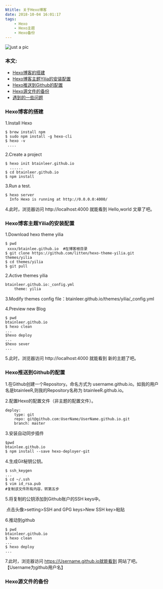 ```yaml
---
Ntitle: 关于Hexo博客
date: 2018-10-04 16:01:17
tags:
	- Hexo
	- Hexo主题
	- Hexo备份
---
```


![just a pic](http://oumh6gonh.bkt.clouddn.com/18-10-4/16476369.jpg)



### 本文:

- [Hexo博客的搭建](#hexo)
- [Hexo博客主题Yilia的安装配置](#theme)
- [Hexo推送到Github的配置](#github)
- [Hexo源文件的备份](#bak)
- [遇到的一些问题](#question)

<h3 id="hexo">Hexo博客的搭建</h3>

1.Install Hexo  

```shell
$ brew install npm 
$ sudo npm install -g hexo-cli
$ hexo -v
 ....
```

2.Create a project

```shell 
$ hexo init btainleer.github.io
  ......
$ cd btainleer.github.io
$ npm install
```

3.Run a test.

```shell
$ hexo server
  Info Hexo is running at http://0.0.0.0:4000/
```

4.此时，浏览器访问 http://localhost:4000 就能看到 Hello,world 文章了吧。

<h3 id="theme">Hexo博客主题Yilia的安装配置</h3>  

1.Download hexo theme yilia  

```shell 
$ pwd
 xxxx/btainlee.github.io  #在博客根目录
$ git clone https://github.com/litten/hexo-theme-yilia.git themes/yilia
$ cd themes/yilia
$ git pull
```

2.Active themes yilia  

```shell
btainleer.github.io:_config.yml  
	theme: yilia
```

3.Modify themes config file：btainleer.github.io/themes/yilia/_config.yml  

4.Preview new Blog  

```shell 
$ pwd
btainleer.github.io
$ hexo clean
...
$hexo deploy
...
$hexo sever
...
```

5.此时，浏览器访问 http://localhost:4000 就能看到 新的主题了吧。  

<h3 id="github">Hexo推送到Github的配置</h3>  

1.在Github创建一个Repository。命名方式为 username.github.io。如我的用户名是btainleeR,则我的Repository名称为 btainleeR.github.io。

2.配置Hexo的配置文件（非主题的配置文件）。 

```shell 
deploy:
	type: git
	repo: git@github.com:UserName/UserName.github.io.git
	branch: master
```

3.安装自动同步插件 

```shell
$pwd
btainlee.github.io
$ npm install --save hexo-deployer-git
```

4.生成Git秘钥公钥。 

```
$ ssh_keygen
...
$ cd ~/.ssh
$ vim id_rsa.pub
#复制该文件所有内容，转第五步
```

5.将复制的公钥添加到Github账户的SSH keys中。

​	点击头像>setting>SSH and GPG keys>New SSH key>粘贴   

6.推动到github  

```shell
$ pwd 
btainleer.github.io
$ hexo clean
...
$ hexo deploy
...
```

7.此时，浏览器访问 https://Username.github.io就能看到 网站了吧。【Username为github用户名】  



<h3 id="bak">Hexo源文件的备份</h3>  











  





 